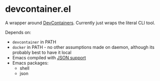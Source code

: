 # devcontainer.el

A wrapper around [DevContainers](https//containers.dev). Currently just wraps the
literal CLI tool.

Depends on:

- `devcontainer` in PATH
- `docker` in PATH - no other assumptions made on daemon, although its probably 
   best to have it local
- Emacs compiled with [JSON support](https://www.gnu.org/software/emacs/manual/html_node/elisp/Parsing-JSON.html)
- Emacs packages:
  - shell
  - json
